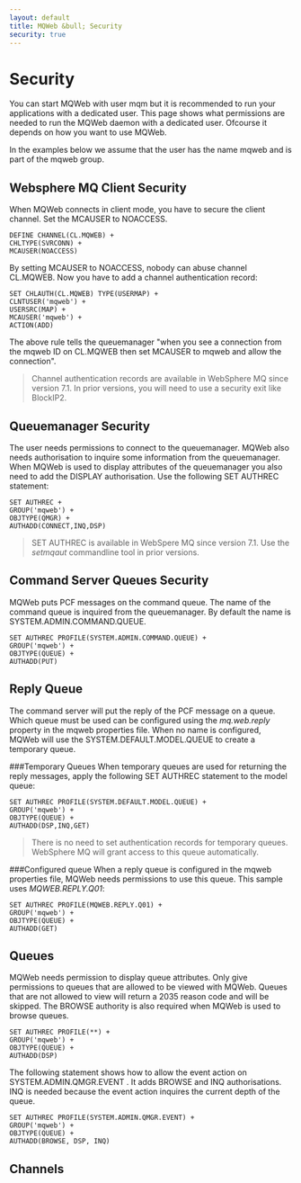 ```yaml
---
layout: default
title: MQWeb &bull; Security
security: true
---
```


Security
========
You can start MQWeb with user mqm but it is recommended to run your applications 
with a dedicated user. This page shows what permissions are needed to run the 
MQWeb daemon with a dedicated user. Ofcourse it depends on how you want to use 
MQWeb.

In the examples below we assume that the user has the name mqweb and is part of 
the mqweb group.

Websphere MQ Client Security
----------------------------
When MQWeb connects in client mode, you have to secure the client channel. Set 
the MCAUSER to NOACCESS.

    DEFINE CHANNEL(CL.MQWEB) +
    CHLTYPE(SVRCONN) +
    MCAUSER(NOACCESS)

By setting MCAUSER to NOACCESS, nobody can abuse channel CL.MQWEB. 
Now you have to add a channel authentication record:

    SET CHLAUTH(CL.MQWEB) TYPE(USERMAP) +
    CLNTUSER('mqweb') +
    USERSRC(MAP) +
    MCAUSER('mqweb') +
    ACTION(ADD)

The above rule tells the queuemanager "when you see a connection from the mqweb
ID on CL.MQWEB then set MCAUSER to mqweb and allow the connection".

>Channel authentication records are available in WebSphere MQ since version 7.1.
>In prior versions, you will need to use a security exit like BlockIP2.

Queuemanager Security
---------------------
The user needs permissions to connect to the queuemanager. MQWeb also
needs authorisation to inquire some information from the queuemanager. 
When MQWeb is used to display attributes of the queuemanager you also need 
to add the DISPLAY authorisation. Use the following SET AUTHREC statement:


    SET AUTHREC +
    GROUP('mqweb') +
    OBJTYPE(QMGR) +
    AUTHADD(CONNECT,INQ,DSP)

>SET AUTHREC is available in WebSpere MQ since version 7.1. Use the *setmqaut*
>commandline tool in prior versions.


Command Server Queues Security
------------------------------
MQWeb puts PCF messages on the command queue. The name of the command queue
is inquired from the queuemanager. By default the name is 
SYSTEM.ADMIN.COMMAND.QUEUE. 

    SET AUTHREC PROFILE(SYSTEM.ADMIN.COMMAND.QUEUE) +
    GROUP('mqweb') +
    OBJTYPE(QUEUE) +
    AUTHADD(PUT)

Reply Queue
-----------
The command server will put the reply of the PCF message on a queue.
Which queue must be used can be configured using the *mq.web.reply* property
in the mqweb properties file. When no name is configured, MQWeb will use the 
SYSTEM.DEFAULT.MODEL.QUEUE to create a temporary queue.

###Temporary Queues
When temporary queues are used for returning the reply messages, apply the
following SET AUTHREC statement to the model queue:

    SET AUTHREC PROFILE(SYSTEM.DEFAULT.MODEL.QUEUE) +
    GROUP('mqweb') +
    OBJTYPE(QUEUE) +
    AUTHADD(DSP,INQ,GET)

> There is no need to set authentication records for temporary queues. WebSphere
> MQ will grant access to this queue automatically.

###Configured queue
When a reply queue is configured in the mqweb properties file, MQWeb needs
permissions to use this queue. This sample uses *MQWEB.REPLY.Q01*:

    SET AUTHREC PROFILE(MQWEB.REPLY.Q01) +
    GROUP('mqweb') +
    OBJTYPE(QUEUE) +
    AUTHADD(GET)

Queues
------
MQWeb needs permission to display queue attributes. Only give permissions
to queues that are allowed to be viewed with MQWeb. Queues that are not
allowed to view will return a 2035 reason code and will be skipped. The
BROWSE authority is also required when MQWeb is used to browse queues.

    SET AUTHREC PROFILE(**) +
    GROUP('mqweb') +
    OBJTYPE(QUEUE) +
    AUTHADD(DSP)


The following statement shows how to allow the event action on 
SYSTEM.ADMIN.QMGR.EVENT . It adds BROWSE and INQ authorisations. INQ
is needed because the event action inquires the current depth of the queue.

    SET AUTHREC PROFILE(SYSTEM.ADMIN.QMGR.EVENT) +
    GROUP('mqweb') +
    OBJTYPE(QUEUE) +
    AUTHADD(BROWSE, DSP, INQ)

Channels
--------


